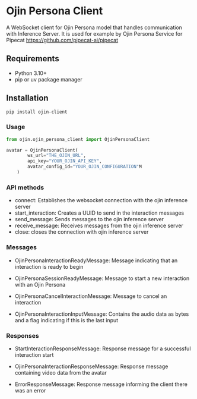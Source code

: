 # Ojin Persona Client

A WebSocket client for Ojin Persona model that handles communication with Inference Server. It is used for example by Ojin Persona Service for Pipecat https://github.com/pipecat-ai/pipecat

## Requirements

- Python 3.10+
- pip or uv package manager

## Installation

```bash
pip install ojin-client
```

### Usage

```python
from ojin.ojin_persona_client import OjinPersonaClient

avatar = OjinPersonaClient(
        ws_url="THE_OJIN_URL",
        api_key="YOUR_OJIN_API_KEY",
        avatar_config_id="YOUR_OJIN_CONFIGURATION"M
    )
```

### API methods

- connect: Establishes the websocket connection with the ojin inference server
- start_interaction: Creates a UUID to send in the interaction messages
- send_message: Sends messages to the ojin inference server
- receive_message: Receives messages from the ojin inference server
- close: closes the connection with ojin inference server

### Messages

- OjinPersonaInteractionReadyMessage: Message indicating that an interaction is ready to begin

- OjinPersonaSessionReadyMessage: Message to start a new interaction with an Ojin Persona

- OjinPersonaCancelInteractionMessage: Message to cancel an interaction

- OjinPersonaInteractionInputMessage: Contains the audio data as bytes and a flag indicating if this is the last input

### Responses

- StartInteractionResponseMessage: Response message for a successful interaction start

- OjinPersonaInteractionResponseMessage: Response message containing video data from the avatar

- ErrorResponseMessage: Response message informing the client there was an error
